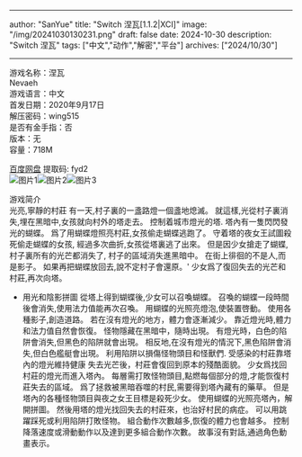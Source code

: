 
---
author: "SanYue"
title: "Switch 涅瓦[1.1.2|XCI]"
image: "/img/20241030130231.png"
draft: false
date: 2024-10-30
description: "Switch 涅瓦"
tags: ["中文","动作","解密","平台"]
archives: ["2024/10/30"]

---

游戏名称：涅瓦   
Nevaeh    
游戏语言：中文  
首发日期：2020年9月17日  
解压密码：wing515  
是否有金手指：否  
版本：无   
容量：718M

[百度网盘](https://pan.baidu.com/s/1f0PjdPUbQ_IILOAv1UtbCg) 提取码: fyd2  
![图片1](/img/387057.jpg)![图片2](/img/793e082.jpg)![图片3](/img/a9e136df228.jpg)  

游戏简介  
光亮,寧靜的村莊
有一天,村子裏的一盞路燈一個盞地熄滅。
就這樣,光從村子裏消失,埋在黑暗中,女孩就向村外的塔走去。
控制着城市燈光的塔.
塔內有一隻閃閃發光的蝴蝶。
爲了用蝴蝶燈照亮村莊,女孩偷走蝴蝶逃跑了。
守着塔的夜女王試圖殺死偷走蝴蝶的女孩,
經過多次曲折,女孩從塔裏逃了出來。
但是因少女搶走了蝴蝶,村子裏所有的光芒都消失了,
村子的區域消失進黑暗中。
在街上徘徊的不是人,而是影子。
如果再把蝴蝶放回去,說不定村子會還原。'
少女爲了復回失去的光芒和村莊,再次向塔。 

- 用光和陰影拼圖
從塔上得到蝴蝶後,少女可以召喚蝴蝶。
召喚的蝴蝶一段時間後會消失,使用法力值能再次召喚。
用蝴蝶的光照亮燈泡,使裝置啓動。
使用各種影子,創造道路。
若在沒有燈光的地方，體力會逐漸減少。
靠近燈光時,體力和法力值自然會恢復。
怪物隱藏在黑暗中，隨時出現。 
有燈光時，白色的陷阱會消失,但黑色的陷阱就會出現。
相反地,在沒有燈光的情況下,黑色陷阱會消失,但白色艦艇會出現。
利用陷阱以損傷怪物頭目和怪獸們.
受感染的村莊靠塔內的燈光維持健康
失去光芒後，村莊會復回到原本的殘酷面貌。
少女爲找回村莊的燈光而進入塔內。
每層需打敗怪物頭目,點燃每個部分的燈,才能恢復村莊失去的區域。 
爲了拯救被黑暗吞噬的村民,需要得到塔內藏有的藥草。 
但是塔內的各種怪物頭目與夜之女王目標是殺死少女。
使用蝴蝶的光照亮塔內，解開拼圖。
然後用塔的燈光找回失去的村莊來，也治好村民的病症。
可以用跳躍踩死或利用陷阱打敗怪物。
組合動作次數越多,恢復的體力也會越多。
控制降落速度或滑動動作以及達到更多組合動作次數。
故事沒有對話,通過角色動畫表示。
